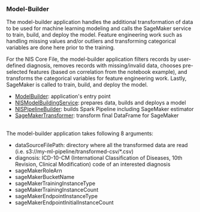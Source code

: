 ### Model-Builder

The model-builder application handles the additional transformation of data to be used for machine learning modeling and calls the SageMaker service to train, build, and deploy the model. 
Feature engineering work such as handling missing values and/or outliers and transforming categorical variables are done here prior to the training.  

For the NIS Core File, the model-builder application filters records by user-defined diagnosis, removes records with missing/invalid data, chooses pre-selected features (based on correlation from the notebook example), and transforms the categorical variables for feature engineering work. 
Lastly, SageMaker is called to train, build, and deploy the model.

- <a href = "https://github.com/dalinkim/ml-pipeline/blob/master/model-builder/src/main/scala/edu/uwm/cs/ModelBuilder.scala">ModelBuilder</a>: application's entry point 
- <a href = "https://github.com/dalinkim/ml-pipeline/blob/master/model-builder/src/main/scala/edu/uwm/cs/NISModelBuildingService.scala">NISModelBuildingService</a>: prepares data, builds and deploys a model
- <a href = "https://github.com/dalinkim/ml-pipeline/blob/master/model-builder/src/main/scala/edu/uwm/cs/NISPipelineBuilder.scala">NISPipelineBuilder</a>: builds Spark Pipeline including SageMaker estimator
- <a href = "https://github.com/dalinkim/ml-pipeline/blob/master/model-builder/src/main/scala/edu/uwm/cs/NISPipelineBuilder.scala">SageMakerTransformer</a>: transform final DataFrame for SageMaker

<br>
The model-builder application takes following 8 arguments: 

- dataSourceFilePath: directory where all the transformed data are read (i.e. s3://my-ml-pipeline/transformed-csv/*.csv)
- diagnosis: ICD-10-CM (International Classification of Diseases, 10th Revision, Clinical Modification) code of an interested diagnosis
- sageMakerRoleArn
- sageMakerBucketName
- sageMakerTrainingInstanceType
- sageMakerTrainingInstanceCount
- sageMakerEndpointInstanceType
- sageMakerEndpointInitialInstanceCount
